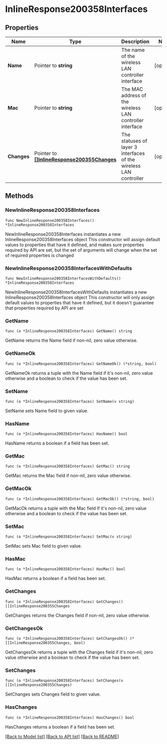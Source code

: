 # InlineResponse200358Interfaces

## Properties

Name | Type | Description | Notes
------------ | ------------- | ------------- | -------------
**Name** | Pointer to **string** | The name of the wireless LAN controller interface | [optional] 
**Mac** | Pointer to **string** | The MAC address of the wireless LAN controller interface | [optional] 
**Changes** | Pointer to [**[]InlineResponse200355Changes**](InlineResponse200355Changes.md) | The statuses of layer 3 interfaces of the wireless LAN controller | [optional] 

## Methods

### NewInlineResponse200358Interfaces

`func NewInlineResponse200358Interfaces() *InlineResponse200358Interfaces`

NewInlineResponse200358Interfaces instantiates a new InlineResponse200358Interfaces object
This constructor will assign default values to properties that have it defined,
and makes sure properties required by API are set, but the set of arguments
will change when the set of required properties is changed

### NewInlineResponse200358InterfacesWithDefaults

`func NewInlineResponse200358InterfacesWithDefaults() *InlineResponse200358Interfaces`

NewInlineResponse200358InterfacesWithDefaults instantiates a new InlineResponse200358Interfaces object
This constructor will only assign default values to properties that have it defined,
but it doesn't guarantee that properties required by API are set

### GetName

`func (o *InlineResponse200358Interfaces) GetName() string`

GetName returns the Name field if non-nil, zero value otherwise.

### GetNameOk

`func (o *InlineResponse200358Interfaces) GetNameOk() (*string, bool)`

GetNameOk returns a tuple with the Name field if it's non-nil, zero value otherwise
and a boolean to check if the value has been set.

### SetName

`func (o *InlineResponse200358Interfaces) SetName(v string)`

SetName sets Name field to given value.

### HasName

`func (o *InlineResponse200358Interfaces) HasName() bool`

HasName returns a boolean if a field has been set.

### GetMac

`func (o *InlineResponse200358Interfaces) GetMac() string`

GetMac returns the Mac field if non-nil, zero value otherwise.

### GetMacOk

`func (o *InlineResponse200358Interfaces) GetMacOk() (*string, bool)`

GetMacOk returns a tuple with the Mac field if it's non-nil, zero value otherwise
and a boolean to check if the value has been set.

### SetMac

`func (o *InlineResponse200358Interfaces) SetMac(v string)`

SetMac sets Mac field to given value.

### HasMac

`func (o *InlineResponse200358Interfaces) HasMac() bool`

HasMac returns a boolean if a field has been set.

### GetChanges

`func (o *InlineResponse200358Interfaces) GetChanges() []InlineResponse200355Changes`

GetChanges returns the Changes field if non-nil, zero value otherwise.

### GetChangesOk

`func (o *InlineResponse200358Interfaces) GetChangesOk() (*[]InlineResponse200355Changes, bool)`

GetChangesOk returns a tuple with the Changes field if it's non-nil, zero value otherwise
and a boolean to check if the value has been set.

### SetChanges

`func (o *InlineResponse200358Interfaces) SetChanges(v []InlineResponse200355Changes)`

SetChanges sets Changes field to given value.

### HasChanges

`func (o *InlineResponse200358Interfaces) HasChanges() bool`

HasChanges returns a boolean if a field has been set.


[[Back to Model list]](../README.md#documentation-for-models) [[Back to API list]](../README.md#documentation-for-api-endpoints) [[Back to README]](../README.md)


